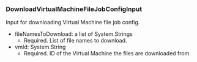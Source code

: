 ### DownloadVirtualMachineFileJobConfigInput
Input for downloading Virtual Machine file job config.

- fileNamesToDownload: a list of System.Strings
  - Required. List of file names to download.
- vmId: System.String
  - Required. ID of the Virtual Machine the files are downloaded from.
